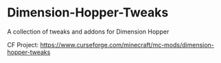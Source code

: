 # Dimension-Hopper-Tweaks
A collection of tweaks and addons for Dimension Hopper

CF Project: https://www.curseforge.com/minecraft/mc-mods/dimension-hopper-tweaks
